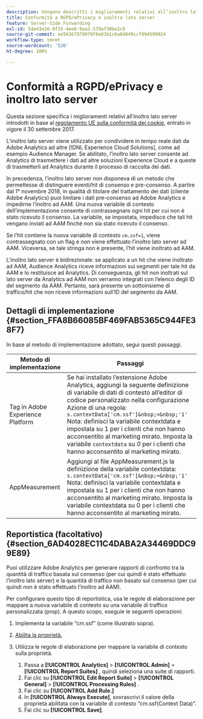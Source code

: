 ```yaml
---
description: Vengono descritti i miglioramenti relativi all’inoltro lato server necessari in base al regolamento UE sulla conformità dei cookie.
title: Conformità a RGPD/ePrivacy e inoltro lato server
feature: Server-Side Forwarding
exl-id: 54e43a16-8f15-4ee8-9aa2-579af30be2c9
source-git-commit: ee56267979979f8e03b1c6a0d849ccf994599024
workflow-type: tm+mt
source-wordcount: '526'
ht-degree: 100%

---
```


# Conformità a RGPD/ePrivacy e inoltro lato server

Questa sezione specifica i miglioramenti relativi all’inoltro lato server introdotti in base al [regolamento UE sulla conformità dei cookie](https://wikis.ec.europa.eu/display/WEBGUIDE/04.+Cookies+and+similar+technologies), entrato in vigore il 30 settembre 2017.

L’inoltro lato server viene utilizzato per condividere in tempo reale dati da Adobe Analytics ad altre [!DNL Experience Cloud Solutions], come ad esempio Audience Manager. Se abilitato, l’inoltro lato server consente ad Analytics di trasmettere i dati ad altre soluzioni Experience Cloud e a queste di trasmetterli ad Analytics durante il processo di raccolta dei dati.

In precedenza, l’inoltro lato server non disponeva di un metodo che permettesse di distinguere eventi/hit di consenso e pre-consenso. A partire dal 1° novembre 2018, in qualità di titolare del trattamento dei dati (cliente Adobe Analytics) puoi limitare i dati pre-consenso ad Adobe Analytics e impedirne l’inoltro ad AAM. Una nuova variabile di contesto dell’implementazione consente di contrassegnare ogni hit per cui non è stato ricevuto il consenso. La variabile, se impostata, impedisce che tali hit vengano inviati ad AAM finché non sia stato ricevuto il consenso.

Se l’hit contiene la nuova variabile di contesto `cm.ssf=1`, viene contrassegnato con un flag e non viene effettuato l’inoltro lato server ad AAM. Viceversa, se tale stringa non è presente, l’hit viene inoltrato ad AAM.

L’inoltro lato server è bidirezionale: se applicato a un hit che viene inoltrato ad AAM, Audience Analytics riceve informazioni sui segmenti per tale hit da AAM e lo restituisce ad Analytics. Di conseguenza, gli hit non inoltrati sul lato server da Analytics ad AAM non verranno integrati con l’elenco degli ID del segmento da AAM. Pertanto, sarà presente un sottoinsieme di traffico/hit che non riceve informazioni sull’ID del segmento da AAM.

## Dettagli di implementazione {#section_FFA8B66085BF469FAB5365C944FE38F7}

In base al metodo di implementazione adottato, segui questi passaggi.

| Metodo di implementazione | Passaggi |
|--- |--- |
| Tag in Adobe Experience Platform | Se hai installato l’estensione Adobe Analytics, aggiungi la seguente definizione di variabile di dati di contesto all’editor di codice personalizzato nella configurazione Azione di una regola: <br/>`s.contextData['cm.ssf']&nbsp;=&nbsp;'1' ` <br/>Nota: definisci la variabile contextdata e impostala su 1 per i clienti che non hanno acconsentito al marketing mirato. Imposta la variabile `contextdata` su *0* per i clienti che hanno acconsentito al marketing mirato. |
| AppMeasurement | Aggiungi al file AppMeasurement.js la definizione della variabile contextdata: <br/>`s.contextData['cm.ssf']&nbsp;=&nbsp;'1' ` <br/>Nota: definisci la variabile contextdata e impostala su 1 per i clienti che non hanno acconsentito al marketing mirato. Imposta la variabile contextdata su 0 per i clienti che hanno acconsentito al marketing mirato. |

## Reportistica (facoltativo) {#section_6AD4028EC11C4DABA2A34469DDC99E89}

Puoi utilizzare Adobe Analytics per generare rapporti di confronto tra la quantità di traffico basata sul consenso (per cui quindi è stato effettuato l’inoltro lato server) e la quantità di traffico non basato sul consenso (per cui quindi non è stato effettuato l’inoltro ad AAM).

Per configurare questo tipo di reportistica, usa le regole di elaborazione per mappare a nuova variabile di contesto su una variabile di traffico personalizzata (prop). A questo scopo, eseguie le seguenti operazioni:

1. Implementa la variabile “cm.ssf” (come illustrato sopra).
1. [Abilita la proprietà.](/help/admin/admin/c-traffic-variables/traffic-var.md)
1. Utilizza le regole di elaborazione per mappare la variabile di contesto sulla proprietà.

   1. Passa a  **[!UICONTROL Analytics]** > **[!UICONTROL Admin]** > **[!UICONTROL Report Suites]** , quindi seleziona una suite di rapporti.
   1. Fai clic su **[!UICONTROL Edit Report Suite]** > **[!UICONTROL General]** > **[!UICONTROL Processing Rules]** .
   1. Fai clic su **[!UICONTROL Add Rule.]**
   1. In **[!UICONTROL Always Execute]**, sovrascrivi il valore della proprietà abilitata con la variabile di contesto “cm.ssf(Context Data)”.
   1. Fai clic su **[!UICONTROL Save]**.
